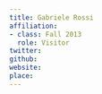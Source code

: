 ```yaml
---
title: Gabriele Rossi
affiliation:
- class: Fall 2013
  role: Visitor
twitter:
github:
website:
place:
---
```

